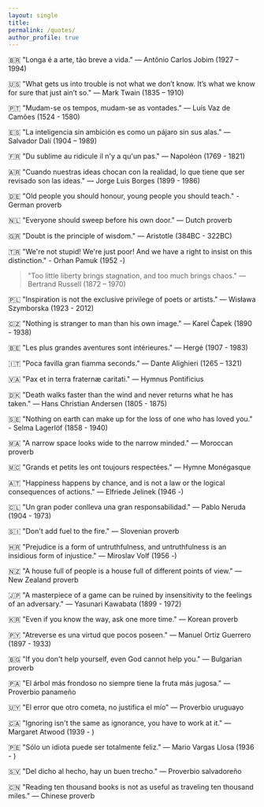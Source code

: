 ```yaml
---
layout: single
title: 
permalink: /quotes/
author_profile: true
---
```


🇧🇷 "Longa é a arte, tão breve a vida." — Antônio Carlos Jobim (1927 – 1994)

🇺🇸 "What gets us into trouble is not what we don’t know. It’s what we know for sure that just ain’t so." — Mark Twain (1835 – 1910)

🇵🇹 "Mudam-se os tempos, mudam-se as vontades." — Luís Vaz de Camões (1524 - 1580)

🇪🇸 "La inteligencia sin ambición es como un pájaro sin sus alas." — Salvador Dalí (1904 – 1989)
 
🇫🇷 "Du sublime au ridicule il n'y a qu'un pas." — Napoléon (1769 - 1821)
 
🇦🇷 "Cuando nuestras ideas chocan con la realidad, lo que tiene que ser revisado son las ideas." — Jorge Luis Borges (1899 - 1986)

🇩🇪 "Old people you should honour, young people you should teach." - German proverb

🇳🇱 "Everyone should sweep before his own door." — Dutch proverb

🇬🇷 "Doubt is the principle of wisdom." — Aristotle (384BC - 322BC)

🇹🇷 "We're not stupid! We're just poor! And we have a right to insist on this distinction." - Orhan Pamuk (1952 -)

> "Too little liberty brings stagnation, and too much brings chaos." — Bertrand Russell (1872 – 1970)

🇵🇱 "Inspiration is not the exclusive privilege of poets or artists." — Wisława Szymborska (1923 - 2012)

🇨🇿 "Nothing is stranger to man than his own image." — Karel Čapek (1890 - 1938)

🇧🇪 "Les plus grandes aventures sont intérieures." — Hergé (1907 - 1983)

🇮🇹 "Poca favilla gran fiamma seconds." — Dante Alighieri (1265 – 1321)

🇻🇦 "Pax et in terra fraternæ caritati." — Hymnus Pontificius

🇩🇰 "Death walks faster than the wind and never returns what he has taken." — Hans Christian Andersen (1805 - 1875)

🇸🇪 "Nothing on earth can make up for the loss of one who has loved you." - Selma Lagerlöf (1858 - 1940)

🇲🇦 "A narrow space looks wide to the narrow minded." — Moroccan proverb

🇲🇨 "Grands et petits les ont toujours respectées." — Hymne Monégasque

🇦🇹 "Happiness happens by chance, and is not a law or the logical consequences of actions." — Elfriede Jelinek (1946 -)

🇨🇱 "Un gran poder conlleva una gran responsabilidad." — Pablo Neruda (1904 - 1973)

🇸🇮 "Don't add fuel to the fire." — Slovenian proverb

🇭🇷 "Prejudice is a form of untruthfulness, and untruthfulness is an insidious form of injustice." — Miroslav Volf (1956 -)

🇳🇿 "A house full of people is a house full of different points of view." — New Zealand proverb

🇯🇵 "A masterpiece of a game can be ruined by insensitivity to the feelings of an adversary." — Yasunari Kawabata (1899 - 1972)

🇰🇷 "Even if you know the way, ask one more time." — Korean proverb

🇵🇾 "Atreverse es una virtud que pocos poseen." — Manuel Ortiz Guerrero (1897 - 1933)

🇧🇬 "If you don't help yourself, even God cannot help you." — Bulgarian proverb

🇵🇦 "El árbol más frondoso no siempre tiene la fruta más jugosa." — Proverbio panameño

🇺🇾 "El error que otro cometa, no justifica el mío" — Proverbio uruguayo

🇨🇦 "Ignoring isn't the same as ignorance, you have to work at it." — Margaret Atwood (1939 - )

🇵🇪 "Sólo un idiota puede ser totalmente feliz." — Mario Vargas Llosa (1936 - )

🇸🇻 "Del dicho al hecho, hay un buen trecho." — Proverbio salvadoreño

🇨🇳 "Reading ten thousand books is not as useful as traveling ten thousand miles." — Chinese proverb
